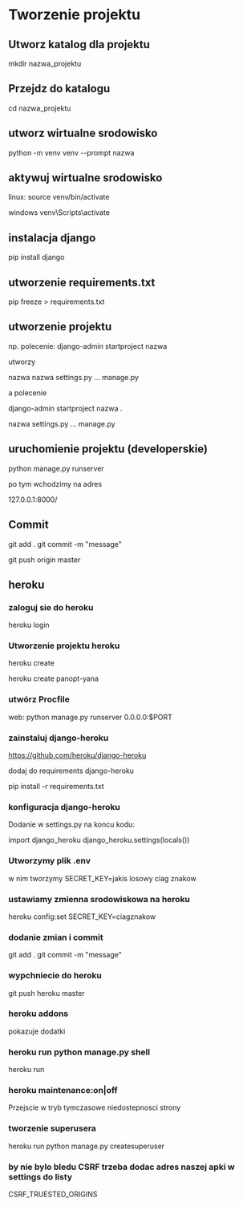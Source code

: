 


# Tworzenie projektu

## Utworz katalog dla projektu

mkdir nazwa_projektu

## Przejdz do katalogu

cd nazwa_projektu

## utworz wirtualne srodowisko

python -m venv venv --prompt nazwa

## aktywuj wirtualne srodowisko

linux:
source venv/bin/activate

windows
venv\Scripts\activate

## instalacja django

pip install django

## utworzenie requirements.txt

pip freeze > requirements.txt


## utworzenie projektu

np. polecenie:
django-admin startproject nazwa

utworzy

nazwa
    nazwa
        settings.py
        ...
    manage.py


a polecenie 

django-admin startproject nazwa .

nazwa
    settings.py
    ...
manage.py


## uruchomienie projektu (developerskie)

python manage.py runserver

po tym wchodzimy na adres 

127.0.0.1:8000/

## Commit

git add .
git commit -m "message"

git push origin master

## heroku

### zaloguj sie do heroku

heroku login

### Utworzenie projektu heroku

heroku create

heroku create panopt-yana

### utwórz Procfile

web: python manage.py runserver 0.0.0.0:$PORT

### zainstaluj django-heroku

https://github.com/heroku/django-heroku

dodaj do requirements django-heroku

pip install -r requirements.txt

### konfiguracja django-heroku

Dodanie w settings.py na koncu kodu:

import django_heroku
django_heroku.settings(locals())

### Utworzymy plik .env

w nim tworzymy SECRET_KEY=jakis losowy ciag znakow

### ustawiamy zmienna srodowiskowa na heroku

heroku config:set SECRET_KEY=ciagznakow

### dodanie zmian i commit

git add .
git commit -m "message"

### wypchniecie do heroku

git push heroku master

### heroku addons

pokazuje dodatki

### heroku run python manage.py shell 

heroku run 

###  heroku maintenance:on|off
Przejscie w tryb tymczasowe niedostepnosci strony

### tworzenie superusera

heroku run python manage.py createsuperuser

### by nie bylo bledu CSRF trzeba dodac adres naszej apki w settings do listy

CSRF_TRUESTED_ORIGINS